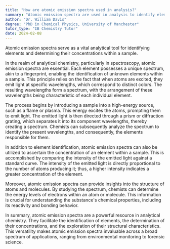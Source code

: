 ```yaml
---
title: "How are atomic emission spectra used in analysis?"
summary: "Atomic emission spectra are used in analysis to identify elements and determine their concentration in a sample."
author: "Dr. William Davis"
degree: "PhD in Chemical Physics, University of Manchester"
tutor_type: "IB Chemistry Tutor"
date: 2024-02-08
---
```


Atomic emission spectra serve as a vital analytical tool for identifying elements and determining their concentrations within a sample.

In the realm of analytical chemistry, particularly in spectroscopy, atomic emission spectra are essential. Each element possesses a unique spectrum, akin to a fingerprint, enabling the identification of unknown elements within a sample. This principle relies on the fact that when atoms are excited, they emit light at specific wavelengths, which correspond to distinct colors. The resulting wavelengths form a spectrum, with the arrangement of these wavelengths being characteristic of each individual element.

The process begins by introducing a sample into a high-energy source, such as a flame or plasma. This energy excites the atoms, prompting them to emit light. The emitted light is then directed through a prism or diffraction grating, which separates it into its component wavelengths, thereby creating a spectrum. Chemists can subsequently analyze the spectrum to identify the present wavelengths, and consequently, the elements responsible for them.

In addition to element identification, atomic emission spectra can also be utilized to ascertain the concentration of an element within a sample. This is accomplished by comparing the intensity of the emitted light against a standard curve. The intensity of the emitted light is directly proportional to the number of atoms producing it; thus, a higher intensity indicates a greater concentration of the element.

Moreover, atomic emission spectra can provide insights into the structure of atoms and molecules. By studying the spectrum, chemists can determine the energy levels of electrons within an atom or molecule. This information is crucial for understanding the substance's chemical properties, including its reactivity and bonding behavior.

In summary, atomic emission spectra are a powerful resource in analytical chemistry. They facilitate the identification of elements, the determination of their concentrations, and the exploration of their structural characteristics. This versatility makes atomic emission spectra invaluable across a broad spectrum of applications, ranging from environmental monitoring to forensic science.
    